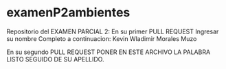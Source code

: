 # examenP2ambientes
Repositorio del EXAMEN PARCIAL 2:
En su primer PULL REQUEST Ingresar su nombre Completo a continuacion: 
Kevin Wladimir Morales Muzo


En su segundo PULL REQUEST PONER EN ESTE ARCHIVO LA PALABRA LISTO SEGUIDO DE SU APELLIDO.
